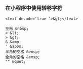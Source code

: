 ### 在小程序中使用转移字符

```
<text decode='true '>&gt;</text>
```

```
空格 &nbsp;
< &lt;
> &gt;
& &amp;
' &apos; 
半角的空格 &ensp; 
全角的空格 &emsp;
"" &quot;
```

